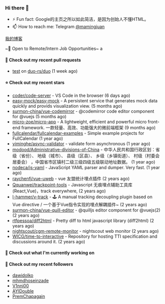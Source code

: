 ### Hi there 👋

- ⚡ Fun fact: Google的主页之所以如此简洁，是因为创始人不懂HTML。
- 📫 How to reach me: Telegram [@mamingjuan](https://t.me/mamingjuan)

[我的博客](https://mamingjuan.cn)

~🍺 Open to Remote/Intern Job Opportunities~
a
#### 🔨 Check out my recent pull requests

- [test](https://github.com/duo-rs/duo/pull/15) on [duo-rs/duo](https://github.com/duo-rs/duo) (1 week ago)

#### ⭐ Check out my recent stars

- [coder/code-server](https://github.com/coder/code-server) - VS Code in the browser (6 days ago)
- [easy-mock/easy-mock](https://github.com/easy-mock/easy-mock) - A persistent service that generates mock data quickly and provids visualization view. (5 months ago)
- [surmon-china/vue-codemirror](https://github.com/surmon-china/vue-codemirror) - @codemirror code editor component for @vuejs (5 months ago)
- [micro-zoe/micro-app](https://github.com/micro-zoe/micro-app) - A lightweight, efficient and powerful micro front-end framework. 一款轻量、高效、功能强大的微前端框架 (9 months ago)
- [fullcalendar/fullcalendar-examples](https://github.com/fullcalendar/fullcalendar-examples) - Simple example projects for FullCalendar (1 year ago)
- [yiminghe/async-validator](https://github.com/yiminghe/async-validator) - validate form asynchronous (1 year ago)
- [modood/Administrative-divisions-of-China](https://github.com/modood/Administrative-divisions-of-China) - 中华人民共和国行政区划：省级（省份）、 地级（城市）、 县级（区县）、 乡级（乡镇街道）、 村级（村委会居委会） ，中国省市区镇村二级三级四级五级联动地址数据。 (1 year ago)
- [nodeca/js-yaml](https://github.com/nodeca/js-yaml) - JavaScript YAML parser and dumper. Very fast. (1 year ago)
- [raychenfj/vue-uweb](https://github.com/raychenfj/vue-uweb) - vue 友盟统计埋点插件 (2 years ago)
- [Qquanwei/trackpoint-tools](https://github.com/Qquanwei/trackpoint-tools) - Javascript 无痕埋点辅助工具库(React,Vue)，track everywhere, (2 years ago)
- [l-hammer/v-track](https://github.com/l-hammer/v-track) - 🕹 A manual tracking decoupling plugin based on Vue directive / 一个基于Vue指令实现的埋点解耦插件~ (2 years ago)
- [surmon-china/vue-quill-editor](https://github.com/surmon-china/vue-quill-editor) - @quilljs editor component for @vuejs(2) (2 years ago)
- [rtfpessoa/diff2html](https://github.com/rtfpessoa/diff2html) - Pretty diff to html javascript library (diff2html) (2 years ago)
- [nightscout/cgm-remote-monitor](https://github.com/nightscout/cgm-remote-monitor) - nightscout web monitor (2 years ago)
- [WICG/time-to-interactive](https://github.com/WICG/time-to-interactive) - Repository for hosting TTI specification and discussions around it. (2 years ago)

#### 👷 Check out what I'm currently working on


#### 👯 Check out my recent followers

- [dawidolko](https://github.com/dawidolko)
- [mhmdhoseinzade](https://github.com/mhmdhoseinzade)
- [V1nni00](https://github.com/V1nni00)
- [AYIDouble](https://github.com/AYIDouble)
- [PremChapagain](https://github.com/PremChapagain)

